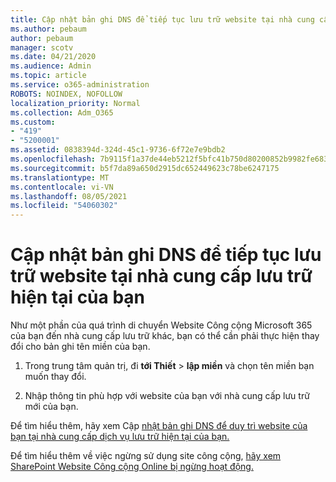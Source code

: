 ```yaml
---
title: Cập nhật bản ghi DNS để tiếp tục lưu trữ website tại nhà cung cấp lưu trữ hiện tại của bạn
ms.author: pebaum
author: pebaum
manager: scotv
ms.date: 04/21/2020
ms.audience: Admin
ms.topic: article
ms.service: o365-administration
ROBOTS: NOINDEX, NOFOLLOW
localization_priority: Normal
ms.collection: Adm_O365
ms.custom:
- "419"
- "5200001"
ms.assetid: 0838394d-324d-45c1-9736-6f72e7e9bdb2
ms.openlocfilehash: 7b9115f1a37de44eb5212f5bfc41b750d80200852b9982fe683b90af6a22a7df
ms.sourcegitcommit: b5f7da89a650d2915dc652449623c78be6247175
ms.translationtype: MT
ms.contentlocale: vi-VN
ms.lasthandoff: 08/05/2021
ms.locfileid: "54060302"
---
```

# <a name="update-dns-records-to-keep-your-website-with-your-current-hosting-provider"></a>Cập nhật bản ghi DNS để tiếp tục lưu trữ website tại nhà cung cấp lưu trữ hiện tại của bạn

Như một phần của quá trình di chuyển Website Công cộng Microsoft 365 của bạn đến nhà cung cấp lưu trữ khác, bạn có thể cần phải thực hiện thay đổi cho bản ghi tên miền của bạn.
  
1. Trong trung tâm quản trị, đi **tới Thiết** \> **lập miền** và chọn tên miền bạn muốn thay đổi.

2. Nhập thông tin phù hợp với website của bạn với nhà cung cấp lưu trữ mới của bạn.

Để tìm hiểu thêm, hãy xem Cập [nhật bản ghi DNS để duy trì website của bạn tại nhà cung cấp dịch vụ lưu trữ hiện tại của bạn.](https://docs.microsoft.com/microsoft-365/admin/dns/update-dns-records-to-retain-current-hosting-provider?view=o365-worldwide)
  
Để tìm hiểu thêm về việc ngừng sử dụng site công cộng, [hãy xem SharePoint Website Công cộng Online bị ngừng hoạt động.](https://support.office.com/article/sharepoint-online-public-websites-to-be-discontinued-e86bfd2f-5c7d-446f-a430-7cfcc0130916)

